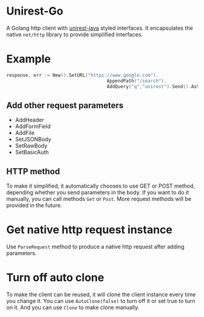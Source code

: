 # Unirest-Go

A Golang http client with [unirest-java](http://kong.github.io/unirest-java/) styled interfaces. It encapsulates the native `net/http` library to provide simplified interfaces.

# Example

```go
response, err := New().SetURL("https://www.google.com").
									 AppendPath("/search").
									 AddQuery("q","unirest").Send().AsString() // or AsBytes()
```

## Add other request parameters

- AddHeader
- AddFormField
- AddFile
- SetJSONBody
- SetRawBody
- SetBasicAuth

## HTTP method

To make it simplified, it automatically chooses to use GET or POST method, depending whether you send parameters in the body. If you want to do it manually, you can call methods `Get` or `Post`. More request methods will be provided in the future.

# Get native http request instance

Use `ParseRequest` method to produce a native http request after adding parameters.

# Turn off auto clone

To make the client can be reused, it will clone the client instance every time you change it. You can use `AutoClone(false)` to turn off it or set true to turn on it. And you can use `Clone` to make clone manually.

